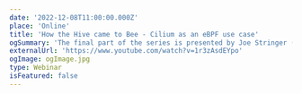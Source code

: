 ```yaml
---
date: '2022-12-08T11:00:00.000Z'
place: 'Online'
title: 'How the Hive came to Bee - Cilium as an eBPF use case'
ogSummary: 'The final part of the series is presented by Joe Stringer (Cilium maintainer)'
externalUrl: 'https://www.youtube.com/watch?v=1r3zAsdEYpo'
ogImage: ogImage.jpg
type: Webinar
isFeatured: false
---
```

